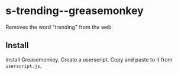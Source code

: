 # s-trending--greasemonkey
Removes the word "trending" from the web.

## Install

Install Greasemonkey.  Create a userscript.  Copy and paste to it from `userscript.js`.
